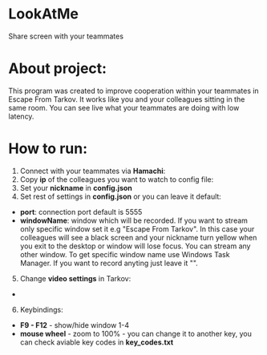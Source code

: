 # LookAtMe
Share screen with your teammates

# About project:
This program was created to improve cooperation within your teammates in Escape From Tarkov. It works like you and your colleagues sitting in the same room. You can see live what your teammates are doing with low latency.

# How to run:

1. Connect with your teammates via **Hamachi**:
2. Copy **ip** of the colleagues you want to watch to config file:
3. Set your **nickname** in **config.json**
4. Set rest of settings in **config.json** or you can leave it default:
- **port**: connection port default is 5555
- **windowName**: window which will be recorded. If you want to stream only specific window set it e.g "Escape From Tarkov". In this case your colleagues will see a black screen and your nickname turn yellow when you exit to the desktop or window will lose focus. You can stream any other window. To get specific window name use Windows Task Manager. If you want to record anyting just leave it "".


5. Change **video settings** in Tarkov:
- 

6. Keybindings:
 - **F9 - F12** - show/hide window 1-4
 - **mouse wheel** - zoom to 100% - you can change it to another key, you can check aviable key codes in **key_codes.txt**
